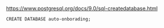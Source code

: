 https://www.postgresql.org/docs/9.0/sql-createdatabase.html 

```
CREATE DATABASE auto-onborading;
```